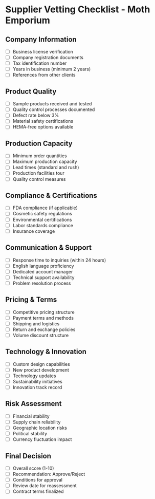 # Supplier Vetting Checklist - Moth Emporium

## Company Information
- [ ] Business license verification
- [ ] Company registration documents
- [ ] Tax identification number
- [ ] Years in business (minimum 2 years)
- [ ] References from other clients

## Product Quality
- [ ] Sample products received and tested
- [ ] Quality control processes documented
- [ ] Defect rate below 3%
- [ ] Material safety certifications
- [ ] HEMA-free options available

## Production Capacity
- [ ] Minimum order quantities
- [ ] Maximum production capacity
- [ ] Lead times (standard and rush)
- [ ] Production facilities tour
- [ ] Quality control measures

## Compliance & Certifications
- [ ] FDA compliance (if applicable)
- [ ] Cosmetic safety regulations
- [ ] Environmental certifications
- [ ] Labor standards compliance
- [ ] Insurance coverage

## Communication & Support
- [ ] Response time to inquiries (within 24 hours)
- [ ] English language proficiency
- [ ] Dedicated account manager
- [ ] Technical support availability
- [ ] Problem resolution process

## Pricing & Terms
- [ ] Competitive pricing structure
- [ ] Payment terms and methods
- [ ] Shipping and logistics
- [ ] Return and exchange policies
- [ ] Volume discount structure

## Technology & Innovation
- [ ] Custom design capabilities
- [ ] New product development
- [ ] Technology updates
- [ ] Sustainability initiatives
- [ ] Innovation track record

## Risk Assessment
- [ ] Financial stability
- [ ] Supply chain reliability
- [ ] Geographic location risks
- [ ] Political stability
- [ ] Currency fluctuation impact

## Final Decision
- [ ] Overall score (1-10)
- [ ] Recommendation: Approve/Reject
- [ ] Conditions for approval
- [ ] Review date for reassessment
- [ ] Contract terms finalized
